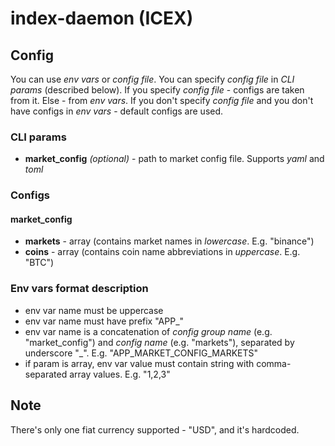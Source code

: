 # index-daemon (ICEX)

## Config

You can use _env vars_ or _config file_. You can specify _config file_ in _CLI params_ (described below). If you specify _config file_ - configs are taken from it. Else - from _env vars_. If you don't specify _config file_ and you don't have configs in _env vars_ - default configs are used.

### CLI params

- **market_config** _(optional)_ - path to market config file. Supports _yaml_ and _toml_

### Configs

#### market_config

- **markets** - array (contains market names in _lowercase_. E.g. "binance")
- **coins** - array (contains coin name abbreviations in _uppercase_. E.g. "BTC")

### Env vars format description

- env var name must be uppercase
- env var name must have prefix "APP_"
- env var name is a concatenation of _config group name_ (e.g. "market_config") and _config name_ (e.g. "markets"), separated by underscore "_". E.g. "APP_MARKET_CONFIG_MARKETS"
- if param is array, env var value must contain string with comma-separated array values. E.g. "1,2,3"

## Note

There's only one fiat currency supported - "USD", and it's hardcoded.
